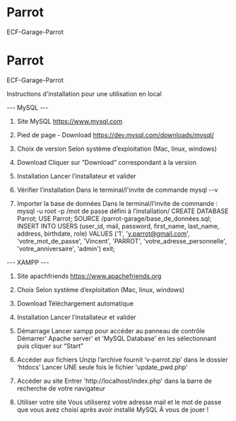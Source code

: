 # Parrot
ECF-Garage-Parrot

# Parrot
ECF-Garage-Parrot

Instructions d'installation pour une utilisation en local


--- MySQL ---

1. Site MySQL
    https://www.mysql.com

2. Pied de page - Download
    https://dev.mysql.com/downloads/mysql/

3. Choix de version
    Selon système d’exploitation (Mac, linux, windows)

4. Download
    Cliquer sur ”Download” correspondant à la version

5. Installation
    Lancer l’installateur et valider

6. Vérifier l’installation
    Dans le terminal/l'invite de commande
        mysql --v

7. Importer la base de données
    Dans le terminal/l’invite de commande :
        mysql -u root -p
        /mot de passe défini à l’installation/
        CREATE DATABASE Parrot;
        USE Parrot;
        SOURCE /parrot-garage/base_de_données.sql;
        INSERT INTO USERS (user_id, mail, password, first_name, last_name, address, birthdate, role) VALUES ('1', 'v.parrot@gmail.com', 'votre_mot_de_passe', 'Vincent', 'PARROT', 'votre_adresse_personnelle', 'votre_anniversaire', 'admin')
        exit;




--- XAMPP ---

1. Site apachfriends
    https://www.apachefriends.org

2. Choix
    Selon système d’exploitation (Mac, linux, windows)

3. Download
    Téléchargement automatique

4. Installation
    Lancer l’installateur et valider

5. Démarrage
    Lancer xampp pour accéder au panneau de contrôle
    Démarrer' Apache server' et 'MySQL Database' en les sélectionnant puis cliquer sur “Start”

6. Accéder aux fichiers
    Unzip l’archive fournit ‘v-parrot.zip’ dans le dossier ‘htdocs’
    Lancer UNE seule fois le fichier 'update_pwd.php'

7. Accéder au site
    Entrer 'http://localhost/index.php' dans la barre de recherche de votre navigateur

8. Utiliser votre site
    Vous utiliserez votre adresse mail et le mot de passe que vous avez choisi après avoir installé MySQL
    À vous de jouer !